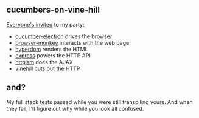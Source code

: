 ## cucumbers-on-vine-hill

[Everyone's invited](features/step_definitions/weather_report_steps.js) to my party:

* [cucumber-electron](https://github.com/featurist/cucumber-electron) drives the browser
* [browser-monkey](https://github.com/featurist/browser-monkey) interacts with the web page
* [hyperdom](https://github.com/featurist/hyperdom) renders the HTML
* [express](https://github.com/expressjs/express) powers the HTTP API
* [httpism](https://github.com/featurist/httpism) does the AJAX
* [vinehill](https://github.com/dereke/vinehill) cuts out the HTTP

## and?

My full stack tests passed while you were still transpiling yours. And when they fail, I'll figure out why while you look all confused.
